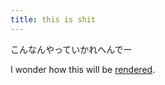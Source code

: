```yaml
---
title: this is shit
---
```


こんなんやっていかれへんでー

I wonder how this will be [rendered](http://sam.jetsets.jp).